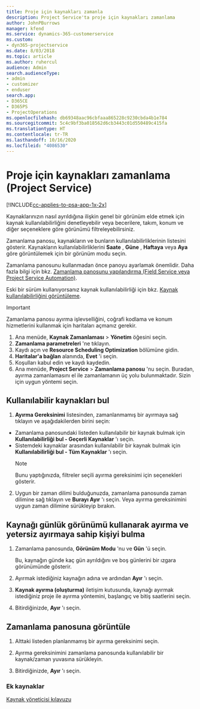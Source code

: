 ```yaml
---
title: Proje için kaynakları zamanla
description: Project Service'ta proje için kaynakları zamanlama
author: JohnPBurrows
manager: kfend
ms.service: dynamics-365-customerservice
ms.custom:
- dyn365-projectservice
ms.date: 8/03/2018
ms.topic: article
ms.author: ruhercul
audience: Admin
search.audienceType:
- admin
- customizer
- enduser
search.app:
- D365CE
- D365PS
- ProjectOperations
ms.openlocfilehash: db69348aac96cbfaaa865228c9230cbda4b1e784
ms.sourcegitcommit: 5c4c9bf3ba018562d6cb3443c01d550489c415fa
ms.translationtype: HT
ms.contentlocale: tr-TR
ms.lasthandoff: 10/16/2020
ms.locfileid: "4086530"
---
```

# <a name="schedule-resources-for-a-project-project-service"></a>Proje için kaynakları zamanlama (Project Service)

[!INCLUDE[cc-applies-to-psa-app-1x-2x](../includes/cc-applies-to-psa-app-1x-2x.md)]

Kaynaklarınızın nasıl ayrıldığına ilişkin genel bir görünüm elde etmek için kaynak kullanılabilirliğini denetleyebilir veya becerilere, takım, konum ve diğer seçeneklere göre görünümü filtreleyebilirsiniz.  
  
Zamanlama panosu, kaynakların ve bunların kullanılabilirliklerinin listesini gösterir. Kaynakların kullanılabilirliklerini **Saate** , **Güne** , **Haftaya** veya **Aya** göre görüntülemek için bir görünüm modu seçin.  
  
Zamanlama panosunu kullanmadan önce panoyu ayarlamak önemlidir. Daha fazla bilgi için bkz. [Zamanlama panosunu yapılandırma (Field Service veya Project Service Automation)](https://docs.microsoft.com/dynamics365/field-service/configure-schedule-board).
  
Eski bir sürüm kullanıyorsanız kaynak kullanılabilirliği için bkz. [Kaynak kullanılabilirliğini görüntüleme](../psa/view-resource-availability.md).  

> [!IMPORTANT]
>  Zamanlama panosu ayırma işlevselliğini, coğrafi kodlama ve konum hizmetlerini kullanmak için haritaları açmanız gerekir.  
> 
> 1. Ana menüde, **Kaynak Zamanlaması** > **Yönetim** öğesini seçin.  
> 2. **Zamanlama parametreleri** 'ne tıklayın.  
> 3. Kaydı açın ve **Resource Scheduling Optimization** bölümüne gidin.  
> 4. **Haritalar'a bağlan** alanında, **Evet** 'i seçin.  
> 5. Koşulları kabul edin ve kaydı kaydedin.  
> 6. Ana menüde, **Project Service** > **Zamanlama panosu** 'nu seçin. Buradan, ayırma zamanlamasını el ile zamanlamanın üç yolu bulunmaktadır. Sizin için uygun yöntemi seçin.
  
## <a name="find-available-resources"></a>Kullanılabilir kaynakları bul

1.  **Ayırma Gereksinimi** listesinden, zamanlanmamış bir ayırmaya sağ tıklayın ve aşağıdakilerden birini seçin:  
  
- Zamanlama panosundaki listeden kullanılabilir bir kaynak bulmak için **Kullanılabilirliği bul - Geçerli Kaynaklar** 'ı seçin.  
- Sistemdeki kaynaklar arasından kullanılabilir bir kaynak bulmak için **Kullanılabilirliği bul - Tüm Kaynaklar** 'ı seçin.  
   > [!NOTE]
   >  Bunu yaptığınızda, filtreler seçili ayırma gereksinimi için seçenekleri gösterir.  
  
2. Uygun bir zaman dilimi bulduğunuzda, zamanlama panosunda zaman dilimine sağ tıklayın ve **Burayı Ayır** 'ı seçin. Veya ayırma gereksinimini uygun zaman dilimine sürükleyip bırakın.  
  

## <a name="book-a-resource-using-the-daily-view-and-find-whos-under-booked"></a>Kaynağı günlük görünümü kullanarak ayırma ve yetersiz ayırmaya sahip kişiyi bulma
  
1.  Zamanlama panosunda, **Görünüm Modu** 'nu ve **Gün** 'ü seçin.  
  
    Bu, kaynağın günde kaç gün ayrıldığını ve boş günlerini bir ızgara görünümünde gösterir.  
  
2.  Ayırmak istediğiniz kaynağın adına ve ardından **Ayır** 'ı seçin.  
  
3.  **Kaynak ayırma (oluşturma)** iletişim kutusunda, kaynağı ayırmak istediğiniz proje ile ayırma yöntemini, başlangıç ve bitiş saatlerini seçin.  
  
4.  Bitirdiğinizde, **Ayır** 'ı seçin.  
  
## <a name="view-to-the-schedule-board"></a>Zamanlama panosuna görüntüle
  
1.  Alttaki listeden planlanmamış bir ayırma gereksinimi seçin.  
  
2.  Ayırma gereksinimini zamanlama panosunda kullanılabilir bir kaynak/zaman yuvasına sürükleyin.  
  
3.  Bitirdiğinizde, **Ayır** 'ı seçin.  
  
### <a name="additional-resources"></a>Ek kaynaklar  
 [Kaynak yöneticisi kılavuzu](../psa/resource-manager-guide.md)
